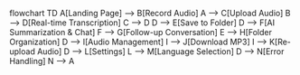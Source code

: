 flowchart TD
  A[Landing Page] --> B[Record Audio]
  A --> C[Upload Audio]
  B --> D[Real-time Transcription]
  C --> D
  D --> E[Save to Folder]
  D --> F[AI Summarization & Chat]
  F --> G[Follow-up Conversation]
  E --> H[Folder Organization]
  D --> I[Audio Management]
  I --> J[Download MP3]
  I --> K[Re-upload Audio]
  D --> L[Settings]
  L --> M[Language Selection]
  D --> N[Error Handling]
  N --> A